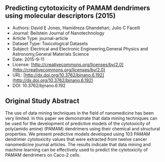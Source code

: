 <script type='text/javascript' src='https://d1bxh8uas1mnw7.cloudfront.net/assets/embed.js'></script>

<div style="float: right; width: 200px" class='altmetric-embed' data-badge-type='donut' data-condensed='true' data-badge-details='right' data-doi="10.3762/bjnano.6.192"></div>

## Predicting cytotoxicity of PAMAM dendrimers using molecular descriptors (2015)
<script type="application/ld+json">
	{	
		"@context": {
			"bs": "https://bioschemas.org/",
			"schema": "https://schema.org/",
			"citation": "schema:citation",
			"name": "schema:name",
			"url": "schema:url",
			"variableMeasured": "schema:variableMeasured"
		},
		"@type": "schema:Dataset",
		"name": "Predicting cytotoxicity of PAMAM dendrimers using molecular descriptors",
		"url": "http://dx.doi.org/10.3762/bjnano.6.192",
		"citation": "https://doi.org/10.3762/bjnano.6.192",
		"@id": "10.3762/bjnano.6.192",
		"http://purl.org/dc/terms/conformsTo": { "@type": "schema:CreativeWork", "@id": "https://bioschemas.org/profiles/Dataset/0.4-DRAFT" },
		"schema:license": "http://creativecommons.org/licenses/by/2.0",
		"schema:creator": [
		  {
			"@type": "schema:Organization",
			"name": "RiskGONE"
		  }
		],
		"schema:datePublished": "2015-9-11"
	}
</script>

* Authors: David E Jones, Hamidreza Ghandehari, Julio C Facelli
* Journal: Beilstein Journal of Nanotechnology
* Article Type: journal-article
* Dataset Type: Toxicological Datasets
* Subject: Electrical and Electronic Engineering,General Physics and Astronomy,General Materials Science
* Date: 2015-9-11
* License: [http://creativecommons.org/licenses/by/2.0](http://creativecommons.org/licenses/by/2.0)
* URL: [http://dx.doi.org/10.3762/bjnano.6.192](http://dx.doi.org/10.3762/bjnano.6.192)
* DOI: 10.3762/bjnano.6.192



## Original Study Abstract

The use of data mining techniques in the field of nanomedicine has been very limited. In this paper we demonstrate that data mining techniques can be used for the development of predictive models of the cytotoxicity of poly(amido amine) (PAMAM) dendrimers using their chemical and structural properties. We present predictive models developed using 103 PAMAM dendrimer cytotoxicity values that were extracted from twelve cancer nanomedicine journal articles. The results indicate that data mining and machine learning can be effectively used to predict the cytotoxicity of PAMAM dendrimers on Caco-2 cells.
